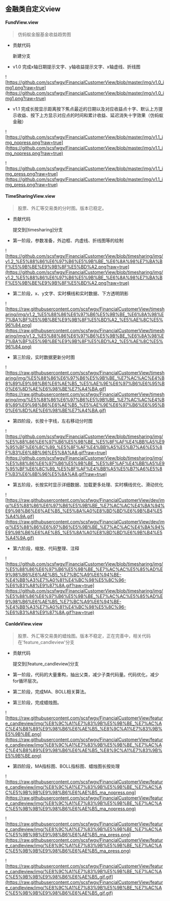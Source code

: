 ## 金融类自定义view

#### FundView.view

> 仿蚂蚁金服基金收益趋势图

* 贡献代码

    新建分支

* v1.0 完成x轴日期提示文字、y轴收益提示文字、x轴虚线、折线图

![https://github.com/scsfwgy/FinancialCustomerView/blob/master/img/v1.0_img1.png?raw=true](https://github.com/scsfwgy/FinancialCustomerView/blob/master/img/v1.0_img1.png?raw=true)

* v1.1 完成长按显示距离按下焦点最近的日期以及对应收益点十字、默认上方提示收益、按下上方显示对应点的时间和累计收益、延迟消失十字效果（仿蚂蚁金融）

![https://github.com/scsfwgy/FinancialCustomerView/blob/master/img/v1.1_img_nopress.png?raw=true](https://github.com/scsfwgy/FinancialCustomerView/blob/master/img/v1.1_img_nopress.png?raw=true)

![https://github.com/scsfwgy/FinancialCustomerView/blob/master/img/v1.1_img_press.png?raw=true](https://github.com/scsfwgy/FinancialCustomerView/blob/master/img/v1.1_img_press.png?raw=true)

#### TimeSharingView.view

> 股票、外汇等交易类的分时图。版本已稳定。

* 贡献代码

    提交到[timesharing]分支

* 第一阶段，参数准备，外边框、内虚线、折线图等的绘制

![https://github.com/scsfwgy/FinancialCustomerView/blob/timesharing/img/v1.2_%E5%88%86%E6%97%B6%E5%9B%BE_%E6%8A%98%E7%BA%BF%E5%9B%BE%E9%9B%8F%E5%BD%A2.png?raw=true](https://github.com/scsfwgy/FinancialCustomerView/blob/timesharing/img/v1.2_%E5%88%86%E6%97%B6%E5%9B%BE_%E6%8A%98%E7%BA%BF%E5%9B%BE%E9%9B%8F%E5%BD%A2.png?raw=true)

* 第二阶段，x、y文字、实时横线和实时数据、下方透明阴影

![https://raw.githubusercontent.com/scsfwgy/FinancialCustomerView/timesharing/img/v1.2_%E5%88%86%E6%97%B6%E5%9B%BE_%E6%8A%98%E7%BA%BF%E5%9B%BE%E9%9B%8F%E5%BD%A2_%E5%AE%8C%E5%96%84.png](https://raw.githubusercontent.com/scsfwgy/FinancialCustomerView/timesharing/img/v1.2_%E5%88%86%E6%97%B6%E5%9B%BE_%E6%8A%98%E7%BA%BF%E5%9B%BE%E9%9B%8F%E5%BD%A2_%E5%AE%8C%E5%96%84.png)

* 第三阶段，实时数据更新分时图

![https://raw.githubusercontent.com/scsfwgy/FinancialCustomerView/timesharing/img/%E5%88%86%E6%97%B6%E5%9B%BE_%E7%AC%AC%E4%B8%89%E9%98%B6%E6%AE%B5_%E5%AE%9E%E6%97%B6%E6%95%B0%E6%8D%AE%E6%98%BE%E7%A4%BA.gif](https://raw.githubusercontent.com/scsfwgy/FinancialCustomerView/timesharing/img/%E5%88%86%E6%97%B6%E5%9B%BE_%E7%AC%AC%E4%B8%89%E9%98%B6%E6%AE%B5_%E5%AE%9E%E6%97%B6%E6%95%B0%E6%8D%AE%E6%98%BE%E7%A4%BA.gif)

* 第四阶段，长按十字线，左右移动分时图

![https://github.com/scsfwgy/FinancialCustomerView/blob/timesharing/img/%E5%88%86%E6%97%B6%E5%9B%BE_%E5%8F%AF%E4%BB%A5%E9%95%BF%E6%8C%89_%E5%8F%AF%E4%BB%A5%E5%B7%A6%E5%8F%B3%E6%8B%96%E5%8A%A8.gif?raw=true](https://github.com/scsfwgy/FinancialCustomerView/blob/timesharing/img/%E5%88%86%E6%97%B6%E5%9B%BE_%E5%8F%AF%E4%BB%A5%E9%95%BF%E6%8C%89_%E5%8F%AF%E4%BB%A5%E5%B7%A6%E5%8F%B3%E6%8B%96%E5%8A%A8.gif?raw=true)

* 第五阶段，长按实时显示详细数据、加载更多处理、实时横线优化、滑动优化

![https://raw.githubusercontent.com/scsfwgy/FinancialCustomerView/dev/img/%E5%88%86%E6%97%B6%E5%9B%BE_%E7%AC%AC%E4%BA%94%E9%98%B6%E6%AE%B5_%E5%8A%A0%E8%BD%BD%E6%9B%B4%E5%A4%9A.gif](https://raw.githubusercontent.com/scsfwgy/FinancialCustomerView/dev/img/%E5%88%86%E6%97%B6%E5%9B%BE_%E7%AC%AC%E4%BA%94%E9%98%B6%E6%AE%B5_%E5%8A%A0%E8%BD%BD%E6%9B%B4%E5%A4%9A.gif)

* 第六阶段，缩放、代码整理、注释

![https://github.com/scsfwgy/FinancialCustomerView/blob/timesharing/img/%E5%88%86%E6%97%B6%E5%9B%BE_%E7%AC%AC%E5%85%AD%E9%98%B6%E6%AE%B5_%E7%BC%A9%E6%94%BE-%E4%BB%A3%E7%A0%81%E4%BC%98%E5%8C%96-%E6%B3%A8%E9%87%8A.gif?raw=true](https://github.com/scsfwgy/FinancialCustomerView/blob/timesharing/img/%E5%88%86%E6%97%B6%E5%9B%BE_%E7%AC%AC%E5%85%AD%E9%98%B6%E6%AE%B5_%E7%BC%A9%E6%94%BE-%E4%BB%A3%E7%A0%81%E4%BC%98%E5%8C%96-%E6%B3%A8%E9%87%8A.gif?raw=true)


#### CanldeView.view

> 股票、外汇等交易类的蜡烛图。版本不稳定，正在完善中，相关代码在'feature_candleview'分支

* 贡献代码

    提交到[feature_candleview]分支

* 第一阶段，代码的大量重构，抽出父类，减少子类代码量。代码优化，减少for循环层次。
* 第二阶段，完成MA、BOLL相关算法。
* 第三阶段，完成蜡烛图。

![https://raw.githubusercontent.com/scsfwgy/FinancialCustomerView/feature_candleview/img/%E8%9C%A1%E7%83%9B%E5%9B%BE_%E7%AC%AC%E4%B8%89%E9%98%B6%E6%AE%B5_%E8%9C%A1%E7%83%9B%E5%9B%BE.png](https://raw.githubusercontent.com/scsfwgy/FinancialCustomerView/feature_candleview/img/%E8%9C%A1%E7%83%9B%E5%9B%BE_%E7%AC%AC%E4%B8%89%E9%98%B6%E6%AE%B5_%E8%9C%A1%E7%83%9B%E5%9B%BE.png)


* 第四阶段，MA指标图、BOLL指标图、蜡烛图长按处理

![https://raw.githubusercontent.com/scsfwgy/FinancialCustomerView/feature_candleview/img/%E8%9C%A1%E7%83%9B%E5%9B%BE_%E7%AC%AC%E5%9B%9B%E9%98%B6%E6%AE%B5_ma_nopress.png](https://raw.githubusercontent.com/scsfwgy/FinancialCustomerView/feature_candleview/img/%E8%9C%A1%E7%83%9B%E5%9B%BE_%E7%AC%AC%E5%9B%9B%E9%98%B6%E6%AE%B5_ma_nopress.png)

![https://raw.githubusercontent.com/scsfwgy/FinancialCustomerView/feature_candleview/img/%E8%9C%A1%E7%83%9B%E5%9B%BE_%E7%AC%AC%E5%9B%9B%E9%98%B6%E6%AE%B5_ma_press.png](https://raw.githubusercontent.com/scsfwgy/FinancialCustomerView/feature_candleview/img/%E8%9C%A1%E7%83%9B%E5%9B%BE_%E7%AC%AC%E5%9B%9B%E9%98%B6%E6%AE%B5_ma_press.png)

![https://raw.githubusercontent.com/scsfwgy/FinancialCustomerView/feature_candleview/img/%E8%9C%A1%E7%83%9B%E5%9B%BE_%E7%AC%AC%E5%9B%9B%E9%98%B6%E6%AE%B5_gif.gif](https://raw.githubusercontent.com/scsfwgy/FinancialCustomerView/feature_candleview/img/%E8%9C%A1%E7%83%9B%E5%9B%BE_%E7%AC%AC%E5%9B%9B%E9%98%B6%E6%AE%B5_gif.gif)

